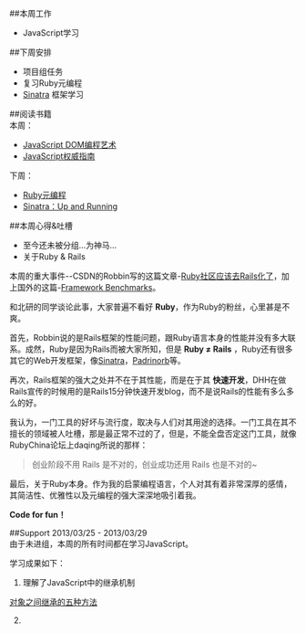 ##本周工作
- JavaScript学习

##下周安排
- 项目组任务
- 复习Ruby元编程
- [Sinatra](http://www.sinatrarb.com/) 框架学习

##阅读书籍  
本周：  
- [JavaScript DOM编程艺术](http://book.douban.com/subject/1921890/)
- [JavaScript权威指南](http://book.douban.com/subject/2228378/)  

下周：    
- [Ruby元编程](http://book.douban.com/subject/7056800/)
- [Sinatra：Up and Running](http://book.douban.com/subject/6429591/)

##本周心得&吐槽  
- 至今还未被分组...为神马...
- 关于Ruby & Rails 

本周的重大事件--CSDN的Robbin写的这篇文章-[Ruby社区应该去Rails化了](http://robbinfan.com/blog/40/ruby-off-rails)，加上国外的这篇-[Framework Benchmarks](http://www.techempower.com/blog/2013/03/28/framework-benchmarks/)。 

和北研的同学谈论此事，大家普遍不看好 **Ruby**，作为Ruby的粉丝，心里甚是不爽。  

首先，Robbin说的是Rails框架的性能问题，跟Ruby语言本身的性能并没有多大联系。成然，Ruby是因为Rails而被大家所知，但是 **Ruby ≠ Rails** ，Ruby还有很多其它的Web开发框架，像[Sinatra](http://www.sinatrarb.com/)，[Padrinorb](http://www.padrinorb.com/)等。  

再次，Rails框架的强大之处并不在于其性能，而是在于其 **快速开发**，DHH在做Rails宣传的时候用的是Rails15分钟快速开发blog，而不是说Rails的性能有多么多么的好。  

我认为，一门工具的好坏与流行度，取决与人们对其用途的选择。一门工具在其不擅长的领域被人吐槽，那是最正常不过的了，但是，不能全盘否定这门工具，就像RubyChina论坛上daqing所说的那样：  

> 创业阶段不用 Rails 是不对的，创业成功还用 Rails 也是不对的~  

最后，关于Ruby本身。作为我的启蒙编程语言，个人对其有着非常深厚的感情，其简洁性、优雅性以及元编程的强大深深地吸引着我。  

**Code for fun！**

##Support 2013/03/25 - 2013/03/29  
由于未进组，本周的所有时间都在学习JavaScript。  

学习成果如下：  

1. 理解了JavaScript中的继承机制

[对象之间继承的五种方法](https://github.com/NaixSpirit/wiki/blob/master/javascript/inheritance-in-js.md)

2. 
